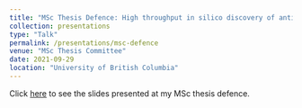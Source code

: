 ```yaml
---
title: "MSc Thesis Defence: High throughput in silico discovery of antimicrobial peptides in amphibian and insect transcriptomes"
collection: presentations
type: "Talk"
permalink: /presentations/msc-defence
venue: "MSc Thesis Committee"
date: 2021-09-29
location: "University of British Columbia"
---
```


Click [here](https://github.com/dy-lin/msc-thesis/blob/master/MScThesisDefence.pdf) to see the slides presented at my MSc thesis defence.
